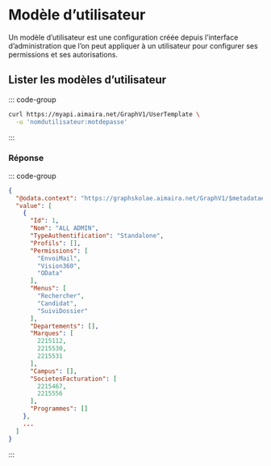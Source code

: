 # Modèle d’utilisateur

Un modèle d’utilisateur est une configuration créée depuis l’interface d’administration que l’on peut appliquer à un
utilisateur pour configurer ses permissions et ses autorisations.

## Lister les modèles d’utilisateur

::: code-group

```bash [cURL]
curl https://myapi.aimaira.net/GraphV1/UserTemplate \
  -u 'nomdutilisateur:motdepasse'
```

:::

### Réponse

::: code-group

```json [JSON]
{
  "@odata.context": "https://graphskolae.aimaira.net/GraphV1/$metadata#UserTemplate",
  "value": [
    {
      "Id": 1,
      "Nom": "ALL ADMIN",
      "TypeAuthentification": "Standalone",
      "Profils": [],
      "Permissions": [
        "EnvoiMail",
        "Vision360",
        "OData"
      ],
      "Menus": [
        "Rechercher",
        "Candidat",
        "SuiviDossier"
      ],
      "Departements": [],
      "Marques": [
        2215112,
        2215530,
        2215531
      ],
      "Campus": [],
      "SocietesFacturation": [
        2215467,
        2215556
      ],
      "Programmes": []
    },
    ...
  ]
}
```

:::